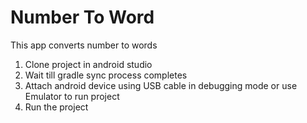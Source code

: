 # Number To Word
This app converts number to words

1. Clone project in android studio
2. Wait till gradle sync process completes
3. Attach android device using USB cable in debugging mode or use Emulator to run project
4. Run the project
